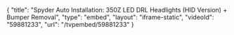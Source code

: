 {
    "title": "Spyder Auto Installation: 350Z LED DRL Headlights (HID Version) + Bumper Removal",
    "type": "embed",
    "layout": "iframe-static",
    "videoId": "59881233",
    "url": "\/tvpembed\/59881233"
}